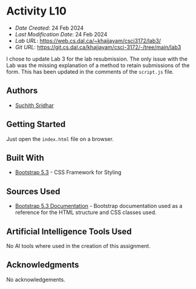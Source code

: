# Activity L10

* *Date Created*: 24 Feb 2024
* *Last Modification Date*: 24 Feb 2024
* *Lab URL*: https://web.cs.dal.ca/~khajjayam/csci3172/lab3/
* *Git URL*: https://git.cs.dal.ca/khajjayam/csci-3172/-/tree/main/lab3

I chose to update Lab 3 for the lab resubmission. The only issue with the Lab
was the missing explanation of a method to retain submissions of the form. This
has been updated in the comments of the `script.js` file.

## Authors

* [Suchith Sridhar](suchith.sridhar@dal.ca)

## Getting Started

Just open the `index.html` file on a browser.

## Built With

* [Bootstrap 5.3](https://getbootstrap.com/) - CSS Framework for Styling

## Sources Used

* [Bootstrap 5.3 Documentation](https://getbootstrap.com/docs/5.3/) - Bootstrap
  documentation used as a reference for the HTML structure and CSS classes used.

## Artificial Intelligence Tools Used

No AI tools where used in the creation of this assignment.

## Acknowledgments

No acknowledgements.
